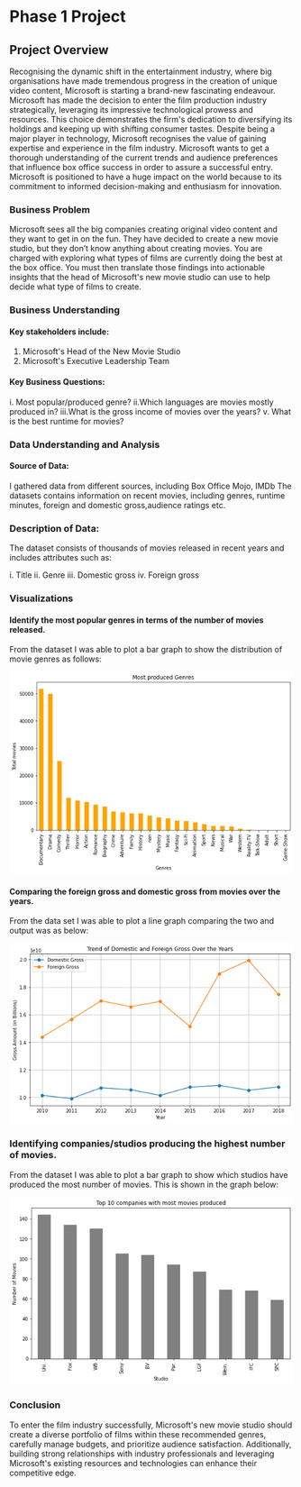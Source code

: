 # Phase 1 Project

## Project Overview
Recognising the dynamic shift in the entertainment industry, where big organisations have made tremendous progress in the creation of unique video content, Microsoft is starting a brand-new fascinating endeavour. Microsoft has made the decision to enter the film production industry strategically, leveraging its impressive technological prowess and resources. This choice demonstrates the firm's dedication to diversifying its holdings and keeping up with shifting consumer tastes. Despite being a major player in technology, Microsoft recognises the value of gaining expertise and experience in the film industry. Microsoft wants to get a thorough understanding of the current trends and audience preferences that influence box office success in order to assure a successful entry. Microsoft is positioned to have a huge impact on the world because to its commitment to informed decision-making and enthusiasm for innovation.

### Business Problem

Microsoft sees all the big companies creating original video content and they want to get in on the fun. They have decided to create a new movie studio, but they don’t know anything about creating movies. You are charged with exploring what types of films are currently doing the best at the box office. You must then translate those findings into actionable insights that the head of Microsoft's new movie studio can use to help decide what type of films to create.

### Business Understanding

#### Key stakeholders include:

1. Microsoft's Head of the New Movie Studio
2. Microsoft's Executive Leadership Team

#### Key Business Questions:

 i.	Most popular/produced genre?
ii.Which languages are movies mostly produced in?
iii.What is the gross income of movies over the years?
v.	What is the best runtime for movies?

### Data Understanding and Analysis

#### Source of Data:
I gathered data from different sources, including Box Office Mojo, IMDb The datasets contains information on recent movies, including genres, runtime minutes, foreign and domestic gross,audience ratings etc.

### Description of Data:
The dataset consists of thousands of movies released in recent years and includes attributes such as:

i. Title
ii. Genre
iii. Domestic gross
iv. Foreign gross

### Visualizations

#### Identify the most popular genres in terms of the number of movies released.
From the dataset I was able to plot a bar graph to show the distribution of movie genres as follows:

![Alt text](image.png)

#### Comparing the foreign gross and domestic gross from movies over the years.
From the data set I was able to plot a line graph comparing the two and output was as below:

![Alt text](image-1.png)

### Identifying companies/studios producing the highest number of movies.
From the dataset I was able to plot a bar graph to show which studios have produced the most number of movies. This is shown in the graph below:

![Alt text](image-2.png)

### Conclusion

To enter the film industry successfully, Microsoft's new movie studio should create a diverse portfolio of films within these recommended genres, carefully manage budgets, and prioritize audience satisfaction. Additionally, building strong relationships with industry professionals and leveraging Microsoft's existing resources and technologies can enhance their competitive edge.






